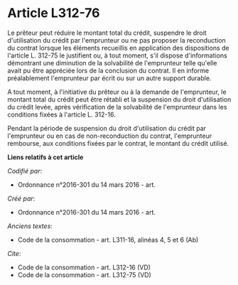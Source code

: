 # Article L312-76

Le prêteur peut réduire le montant total du crédit, suspendre le droit d'utilisation du crédit par l'emprunteur ou ne pas
proposer la reconduction du contrat lorsque les éléments recueillis en application des dispositions de l'article L. 312-75 le
justifient ou, à tout moment, s'il dispose d'informations démontrant une diminution de la solvabilité de l'emprunteur telle
qu'elle avait pu être appréciée lors de la conclusion du contrat. Il en informe préalablement l'emprunteur par écrit ou sur
un autre support durable. 

A tout moment, à l'initiative du prêteur ou à la demande de l'emprunteur, le montant total du crédit peut être rétabli et la
suspension du droit d'utilisation du crédit levée, après vérification de la solvabilité de l'emprunteur dans les conditions
fixées à l'article L. 312-16. 

Pendant la période de suspension du droit d'utilisation du crédit par l'emprunteur ou en cas de non-reconduction du contrat,
l'emprunteur rembourse, aux conditions fixées par le contrat, le montant du crédit utilisé.

**Liens relatifs à cet article**

_Codifié par_:

  - Ordonnance n°2016-301 du 14 mars 2016 - art.

_Créé par_:

  - Ordonnance n°2016-301 du 14 mars 2016 - art.

_Anciens textes_:

  - Code de la consommation - art. L311-16, alinéas 4, 5 et 6 (Ab)

_Cite_:

  - Code de la consommation - art. L312-16 (VD)
  - Code de la consommation - art. L312-75 (VD)
